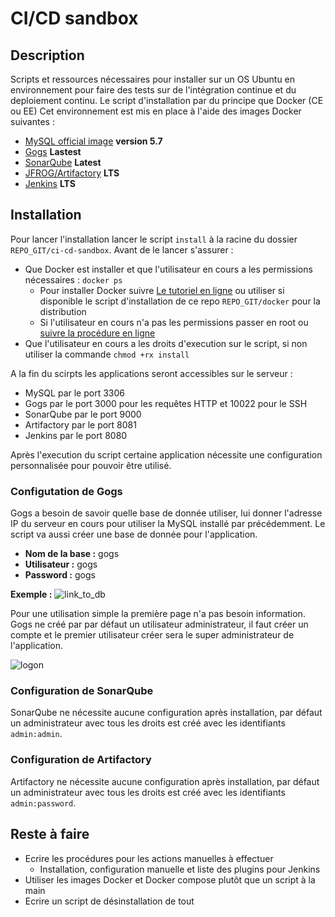 # CI/CD sandbox

## Description

Scripts et ressources nécessaires pour installer sur un OS Ubuntu en environnement pour faire des tests sur de l'intégration continue et du deploiement continu.
Le script d'installation par du principe que Docker (CE ou EE) 
Cet environnement est mis en place à l'aide des images Docker suivantes :
* [MySQL official image](https://hub.docker.com/_/mysql/) **version 5.7**
* [Gogs](https://hub.docker.com/r/gogs/gogs/) **Lastest**
* [SonarQube](https://hub.docker.com/_/sonarqube/) **Latest**
* [JFROG/Artifactory](https://www.jfrog.com/confluence/display/RTF/Installing+with+Docker) **LTS**
* [Jenkins](https://hub.docker.com/r/jenkins/jenkins/) **LTS**

## Installation

Pour lancer l'installation lancer le script `install` à la racine du dossier `REPO_GIT/ci-cd-sandbox`. 
Avant de le lancer s'assurer :
* Que Docker est installer et que l'utilisateur en cours a les permissions nécessaires : `docker ps`
	* Pour installer Docker suivre [Le tutoriel en ligne](https://docs.docker.com/install/) ou utiliser si disponible le script d'installation de ce repo `REPO_GIT/docker` pour la distribution
	* Si l'utilisateur en cours n'a pas les permissions passer en root ou [suivre la procédure en ligne](https://docs.docker.com/install/linux/linux-postinstall/#manage-docker-as-a-non-root-user)
* Que l'utilisateur en cours a les droits d'execution sur le script, si non utiliser la commande `chmod +rx install`

A la fin du scirpts les applications seront accessibles sur le serveur :
* MySQL par le port 3306
* Gogs par le port 3000 pour les requêtes HTTP et 10022 pour le SSH
* SonarQube par le port 9000
* Artifactory par le port 8081
* Jenkins par le port 8080

Après l'execution du script certaine application nécessite une configuration personnalisée pour pouvoir être utilisé.

### Configutation de Gogs

Gogs a besoin de savoir quelle base de donnée utiliser, lui donner l'adresse IP du serveur en cours pour utiliser la MySQL installé par précédemment. Le script va aussi créer une base de donnée pour l'application.
* **Nom de la base :** gogs
* **Utilisateur :** gogs
* **Password :** gogs

**__Exemple :__**
![link_to_db](https://imgur.com/Xp9ounm.png)

Pour une utilisation simple la première page n'a pas besoin information. Gogs ne créé par par défaut un utilisateur administrateur, il faut créer un compte et le premier utilisateur créer sera le super administrateur de l'application.

![logon](https://imgur.com/1dCwFrn.png)

### Configuration de SonarQube

SonarQube ne nécessite aucune configuration après installation, par défaut un administrateur avec tous les droits est créé avec les identifiants `admin:admin`.

### Configuration de Artifactory

Artifactory ne nécessite aucune configuration après installation, par défaut un administrateur avec tous les droits est créé avec les identifiants `admin:password`.

## Reste à faire

* Ecrire les procédures pour les actions manuelles à effectuer
	* Installation, configuration manuelle et liste des plugins pour Jenkins
* Utiliser les images Docker et Docker compose plutôt que un script à la main
* Ecrire un script de désinstallation de tout
